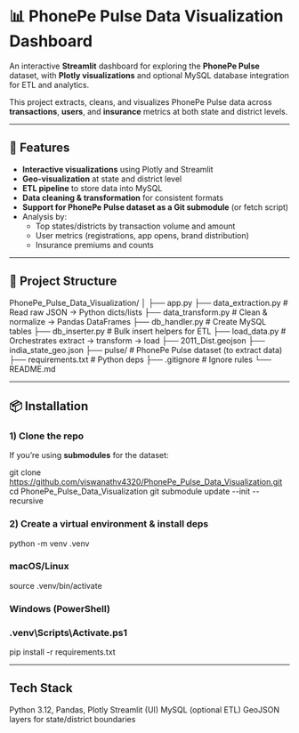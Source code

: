 # 📊 PhonePe Pulse Data Visualization Dashboard

An interactive **Streamlit** dashboard for exploring the **PhonePe Pulse** dataset, with **Plotly visualizations** and optional MySQL database integration for ETL and analytics.

This project extracts, cleans, and visualizes PhonePe Pulse data across **transactions**, **users**, and **insurance** metrics at both state and district levels.

---

## 🚀 Features
- **Interactive visualizations** using Plotly and Streamlit
- **Geo-visualization** at state and district level
- **ETL pipeline** to store data into MySQL
- **Data cleaning & transformation** for consistent formats
- **Support for PhonePe Pulse dataset as a Git submodule** (or fetch script)
- Analysis by:
  - Top states/districts by transaction volume and amount
  - User metrics (registrations, app opens, brand distribution)
  - Insurance premiums and counts

---

## 📂 Project Structure
PhonePe_Pulse_Data_Visualization/
│
├── app.py
├── data_extraction.py # Read raw JSON → Python dicts/lists
├── data_transform.py # Clean & normalize → Pandas DataFrames
├── db_handler.py # Create MySQL tables
├── db_inserter.py # Bulk insert helpers for ETL
├── load_data.py # Orchestrates extract → transform → load
├── 2011_Dist.geojson
├── india_state_geo.json
├── pulse/ # PhonePe Pulse dataset (to extract data)
├── requirements.txt # Python deps
├── .gitignore # Ignore rules
└── README.md


---

## 📦 Installation

### 1) Clone the repo

If you’re using **submodules** for the dataset:

git clone https://github.com/viswanathv4320/PhonePe_Pulse_Data_Visualization.git
cd PhonePe_Pulse_Data_Visualization
git submodule update --init --recursive

### 2) Create a virtual environment & install deps

python -m venv .venv
### macOS/Linux
source .venv/bin/activate
### Windows (PowerShell)
### \.venv\Scripts\Activate.ps1

pip install -r requirements.txt

---

## Tech Stack

Python 3.12, Pandas, Plotly
Streamlit (UI)
MySQL (optional ETL)
GeoJSON layers for state/district boundaries



